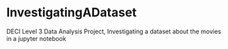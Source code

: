 # InvestigatingADataset
DECI Level 3 Data Analysis Project, Investigating a dataset about the movies in a jupyter notebook 
